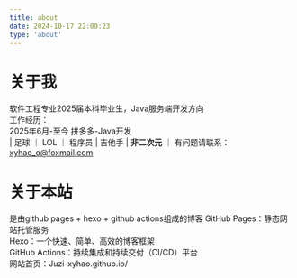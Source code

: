 ```yaml
---
title: about
date: 2024-10-17 22:00:23
type: 'about'
---
```


# 关于我
软件工程专业2025届本科毕业生，Java服务端开发方向</br>工作经历：</br>2025年6月-至今 拼多多-Java开发</br>
| 足球 ｜ LOL ｜ 程序员 | 吉他手 | <strong>非二次元</strong> ｜ 
有问题请联系：xyhao_o@foxmail.com



# 关于本站
是由github pages + hexo + github actions组成的博客
GitHub Pages：静态网站托管服务  
Hexo：一个快速、简单、高效的博客框架  
GitHub Actions：持续集成和持续交付（CI/CD）平台  
网站首页：Juzi-xyhao.github.io/

